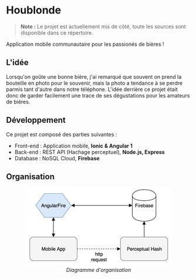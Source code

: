 # Houblonde

> **Note :** Le projet est actuellement mis de côté, toute les sources sont disponible dans ce répertoire.

Application mobile communautaire pour les passionés de bières !

## L'idée

Lorsqu'on goûte une bonne bière, j'ai remarqué que souvent on prend la bouteille en photo pour le souvenir, mais la photo a tendance à se perdre parmis tant d'autre dans notre téléphone. L'idée derrière ce projet était donc de garder facilement une trace de ses dégustations pour les amateurs de bières.

## Développement

Ce projet est composé des parties suivantes :
- Front-end : Application mobile, **Ionic & Angular 1**
- Back-end : REST API (Hachage perceptuel), **Node.js, Express**
- Database : NoSQL Cloud, **Firebase**

## Organisation

<p align="center">
  <img src="assets/organisation.png" width="400"/><br/>
  <i>Diagramme d'organisation</i>
</p>
